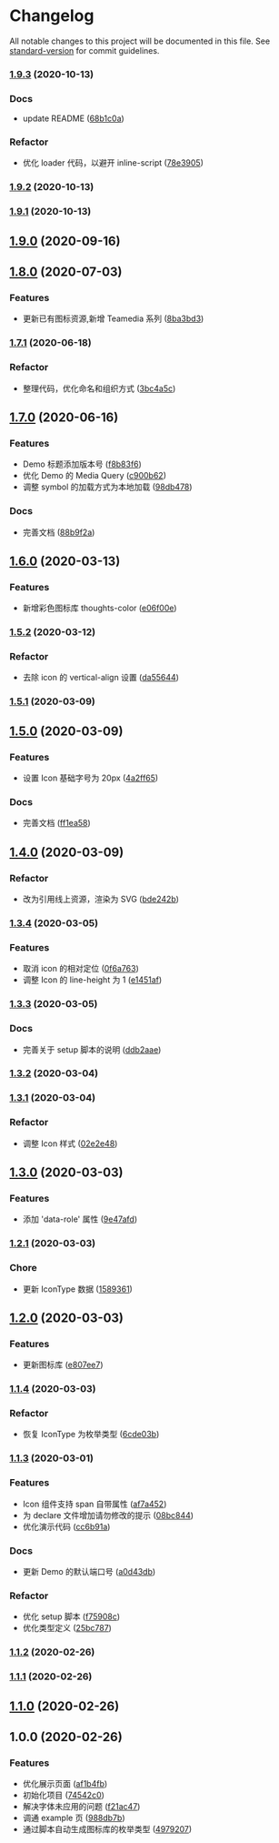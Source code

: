 # Changelog

All notable changes to this project will be documented in this file. See [standard-version](https://github.com/conventional-changelog/standard-version) for commit guidelines.

### [1.9.3](http://gitlab.alibaba-inc.com/thoughts/thoughts-icons/compare/v1.9.2...v1.9.3) (2020-10-13)


### Docs

* update README ([68b1c0a](http://gitlab.alibaba-inc.com/thoughts/thoughts-icons/commit/68b1c0a131999fbee6da503217bca236db207df6))


### Refactor

* 优化 loader 代码，以避开 inline-script ([78e3905](http://gitlab.alibaba-inc.com/thoughts/thoughts-icons/commit/78e39058cf9b2beb65ee414efcaab0df5680bf86))

### [1.9.2](http://gitlab.alibaba-inc.com/thoughts/thoughts-icons/compare/v1.9.1...v1.9.2) (2020-10-13)

### [1.9.1](http://gitlab.alibaba-inc.com/thoughts/thoughts-icons/compare/v1.9.0...v1.9.1) (2020-10-13)

## [1.9.0](http://gitlab.alibaba-inc.com/thoughts/thoughts-icons/compare/v1.8.0...v1.9.0) (2020-09-16)

## [1.8.0](http://gitlab.alibaba-inc.com/thoughts/thoughts-icons/compare/v1.7.1...v1.8.0) (2020-07-03)


### Features

* 更新已有图标资源,新增 Teamedia 系列 ([8ba3bd3](http://gitlab.alibaba-inc.com/thoughts/thoughts-icons/commit/8ba3bd3873376e221ce29e20d7afbeb42c9fdea4))

### [1.7.1](http://gitlab.alibaba-inc.com/thoughts/thoughts-icons/compare/v1.7.0...v1.7.1) (2020-06-18)


### Refactor

* 整理代码，优化命名和组织方式 ([3bc4a5c](http://gitlab.alibaba-inc.com/thoughts/thoughts-icons/commit/3bc4a5c60f849806866f4b99e372c6cc221a2075))

## [1.7.0](http://gitlab.alibaba-inc.com/thoughts/thoughts-icons/compare/v1.6.0...v1.7.0) (2020-06-16)


### Features

* Demo 标题添加版本号 ([f8b83f6](http://gitlab.alibaba-inc.com/thoughts/thoughts-icons/commit/f8b83f6f78eddbe516c96117d9f9780c017ddbd5))
* 优化 Demo 的 Media Query ([c900b62](http://gitlab.alibaba-inc.com/thoughts/thoughts-icons/commit/c900b62c4a6559daa262f0942c9d7947428074ca))
* 调整 symbol 的加载方式为本地加载 ([98db478](http://gitlab.alibaba-inc.com/thoughts/thoughts-icons/commit/98db478253a7c7d6dda7db85d0578c08de6f5ef9))


### Docs

* 完善文档 ([88b9f2a](http://gitlab.alibaba-inc.com/thoughts/thoughts-icons/commit/88b9f2af4559b446885df9720aef3b5b84df7d9d))

## [1.6.0](http://gitlab.alibaba-inc.com/thoughts/thoughts-icons/compare/v1.5.2...v1.6.0) (2020-03-13)


### Features

* 新增彩色图标库 thoughts-color ([e06f00e](http://gitlab.alibaba-inc.com/thoughts/thoughts-icons/commit/e06f00e3c17b1d4f25f0fdba99e22977421d0147))

### [1.5.2](http://gitlab.alibaba-inc.com/thoughts/thoughts-icons/compare/v1.5.1...v1.5.2) (2020-03-12)


### Refactor

* 去除 icon 的 vertical-align 设置 ([da55644](http://gitlab.alibaba-inc.com/thoughts/thoughts-icons/commit/da55644d5eb0da8c1642f3aa959697c4cffc3852))

### [1.5.1](http://gitlab.alibaba-inc.com/thoughts/thoughts-icons/compare/v1.5.0...v1.5.1) (2020-03-09)

## [1.5.0](http://gitlab.alibaba-inc.com/thoughts/thoughts-icons/compare/v1.4.0...v1.5.0) (2020-03-09)


### Features

* 设置 Icon 基础字号为 20px ([4a2ff65](http://gitlab.alibaba-inc.com/thoughts/thoughts-icons/commit/4a2ff65025150653622aaa447bdd8b30cd790e92))


### Docs

* 完善文档 ([ff1ea58](http://gitlab.alibaba-inc.com/thoughts/thoughts-icons/commit/ff1ea58bc5511faaa5ed9d490453dde8eb12f221))

## [1.4.0](http://gitlab.alibaba-inc.com/thoughts/thoughts-icons/compare/v1.3.4...v1.4.0) (2020-03-09)


### Refactor

* 改为引用线上资源，渲染为 SVG ([bde242b](http://gitlab.alibaba-inc.com/thoughts/thoughts-icons/commit/bde242bb0569580afd5082bc4b66f4ea3ac54062))

### [1.3.4](http://gitlab.alibaba-inc.com/thoughts/thoughts-icons/compare/v1.3.3...v1.3.4) (2020-03-05)


### Features

* 取消 icon 的相对定位 ([0f6a763](http://gitlab.alibaba-inc.com/thoughts/thoughts-icons/commit/0f6a7637e1de9f422faa4afb68e8aeb42ace546b))
* 调整 Icon 的 line-height 为 1 ([e1451af](http://gitlab.alibaba-inc.com/thoughts/thoughts-icons/commit/e1451af6f4ead8b0ddaf007dba2fdcc3791baf62))

### [1.3.3](http://gitlab.alibaba-inc.com/thoughts/thoughts-icons/compare/v1.3.2...v1.3.3) (2020-03-05)


### Docs

* 完善关于 setup 脚本的说明 ([ddb2aae](http://gitlab.alibaba-inc.com/thoughts/thoughts-icons/commit/ddb2aaebd69dd24cbaf9c09f68b30f045064a041))

### [1.3.2](http://gitlab.alibaba-inc.com/thoughts/thoughts-icons/compare/v1.3.1...v1.3.2) (2020-03-04)

### [1.3.1](http://gitlab.alibaba-inc.com/thoughts/thoughts-icons/compare/v1.3.0...v1.3.1) (2020-03-04)


### Refactor

* 调整 Icon 样式 ([02e2e48](http://gitlab.alibaba-inc.com/thoughts/thoughts-icons/commit/02e2e48fe4c475504d841c9051e4225400e4e22a))

## [1.3.0](http://gitlab.alibaba-inc.com/thoughts/thoughts-icons/compare/v1.2.1...v1.3.0) (2020-03-03)


### Features

* 添加 'data-role' 属性 ([9e47afd](http://gitlab.alibaba-inc.com/thoughts/thoughts-icons/commit/9e47afd67825026190774ca936e91ad8b490361c))

### [1.2.1](http://gitlab.alibaba-inc.com/thoughts/thoughts-icons/compare/v1.2.0...v1.2.1) (2020-03-03)


### Chore

* 更新 IconType 数据 ([1589361](http://gitlab.alibaba-inc.com/thoughts/thoughts-icons/commit/1589361d5c636c2cf6bf49af9813ffaff6e15c44))

## [1.2.0](http://gitlab.alibaba-inc.com/thoughts/thoughts-icons/compare/v1.1.4...v1.2.0) (2020-03-03)


### Features

* 更新图标库 ([e807ee7](http://gitlab.alibaba-inc.com/thoughts/thoughts-icons/commit/e807ee706fddf062cdda4f2759f0d2c9012de648))

### [1.1.4](http://gitlab.alibaba-inc.com/thoughts/thoughts-icons/compare/v1.1.3...v1.1.4) (2020-03-03)


### Refactor

* 恢复 IconType 为枚举类型 ([6cde03b](http://gitlab.alibaba-inc.com/thoughts/thoughts-icons/commit/6cde03bbb0682fe97ebcde78fab63836d82825b8))

### [1.1.3](http://gitlab.alibaba-inc.com/thoughts/thoughts-icons/compare/v1.1.2...v1.1.3) (2020-03-01)


### Features

* Icon 组件支持 span 自带属性 ([af7a452](http://gitlab.alibaba-inc.com/thoughts/thoughts-icons/commit/af7a4524c2483af607f61f0266bb3ee04c7bf432))
* 为 declare 文件增加请勿修改的提示 ([08bc844](http://gitlab.alibaba-inc.com/thoughts/thoughts-icons/commit/08bc844aa3cf05e4af76c6da2532d1726bea9f7b))
* 优化演示代码 ([cc6b91a](http://gitlab.alibaba-inc.com/thoughts/thoughts-icons/commit/cc6b91a7355b9ef6cf53ec979eaea50679700425))


### Docs

* 更新 Demo 的默认端口号 ([a0d43db](http://gitlab.alibaba-inc.com/thoughts/thoughts-icons/commit/a0d43db8cbefaa55fd6db3c12300b9dbc612b856))


### Refactor

* 优化 setup 脚本 ([f75908c](http://gitlab.alibaba-inc.com/thoughts/thoughts-icons/commit/f75908cd371bedb3e6aa323ab9180b85cf381e25))
* 优化类型定义 ([25bc787](http://gitlab.alibaba-inc.com/thoughts/thoughts-icons/commit/25bc78758497705800e70f02ce7e5ff7cf9611ef))

### [1.1.2](http://gitlab.alibaba-inc.com/thoughts/thoughts-icons/compare/v1.1.1...v1.1.2) (2020-02-26)

### [1.1.1](http://gitlab.alibaba-inc.com/thoughts/thoughts-icons/compare/v1.1.0...v1.1.1) (2020-02-26)

## [1.1.0](http://gitlab.alibaba-inc.com/thoughts/thoughts-icons/compare/v1.0.0...v1.1.0) (2020-02-26)

## 1.0.0 (2020-02-26)


### Features

* 优化展示页面 ([af1b4fb](http://gitlab.alibaba-inc.com/thoughts/thoughts-icons/commit/af1b4fb9dd0cef1fca6d10c19e480ce680ef1072))
* 初始化项目 ([74542c0](http://gitlab.alibaba-inc.com/thoughts/thoughts-icons/commit/74542c0352d0f773ef6019ca597f1e5dcc3e47ad))
* 解决字体未应用的问题 ([f21ac47](http://gitlab.alibaba-inc.com/thoughts/thoughts-icons/commit/f21ac47cf6f1e308c31317b494981862905a6759))
* 调通 example 页 ([988db7b](http://gitlab.alibaba-inc.com/thoughts/thoughts-icons/commit/988db7b1932b77e4c0dc4243b85e6df87bc727bc))
* 通过脚本自动生成图标库的枚举类型 ([4979207](http://gitlab.alibaba-inc.com/thoughts/thoughts-icons/commit/4979207cc1a2d4659b2674601b57b87579604141))

